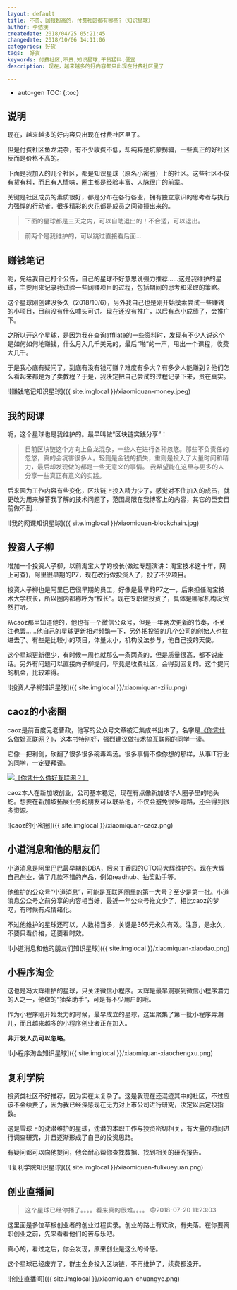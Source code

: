 ```yaml
---
layout: default
title: 不贵、回报超高的，付费社区都有哪些?（知识星球）
author: 李佶澳
createdate: 2018/04/25 05:21:45
changedate: 2018/10/06 14:11:06
categories: 好货
tags:  好货
keywords: 付费社区,不贵,知识星球,干货猛料,便宜
description: 现在，越来越多的好内容都只出现在付费社区里了

---
```


* auto-gen TOC:
{:toc}

## 说明

现在，越来越多的好内容只出现在付费社区里了。

但是付费社区鱼龙混杂，有不少收费不低，却纯粹是坑蒙拐骗，一些真正的好社区反而是价格不高的。

下面是我加入的几个社区，都是知识星球（原名小密圈）上的社区。这些社区不仅有货有料，而且有人情味，圈主都是经验丰富、人脉很广的前辈。

关键是社区成员的素质很好，都是分布在各行各业，拥有独立意识的思考者与执行力强悍的行动者。很多精彩的火花都是成员之间碰撞出来的。

>下面的星球都是三天之内，可以自助退出的！不合适，可以退出。

>前两个是我维护的，可以跳过直接看后面...

## 赚钱笔记

呃，先给我自己打个公告，自己的星球不好意思说强力推荐......这是我维护的星球，主要用来记录我试验一些网赚项目的过程，包括期间的思考和采取的策略。

这个星球刚创建没多久（2018/10/6），另外我自己也是刚开始摸索尝试一些赚钱的小项目，目前没有什么噱头可讲。现在还没有推广，以后有点小成绩了，会推广下。

之所以开这个星球，是因为我在查询affliate的一些资料时，发现有不少人说这个是如何如何地赚钱，什么月入几千美元的，最后“啪”的一声，甩出一个课程，收费大几千。

于是我心底有疑问了，到底有没有钱可赚？难度有多大？有多少人能赚到？他们怎么看起来都是为了卖教程？于是，我决定把自己尝试的过程记录下来，贵在真实。

![赚钱笔记知识星球]({{ site.imglocal }}/xiaomiquan-money.jpeg)

##  我的网课

呃，这个星球也是我维护的。最早叫做“区块链实践分享”：

>目前区块链这个方向上鱼龙混杂，一些人在进行各种忽悠。那些不负责任的忽悠，真的会坑害很多人。轻则是金钱的损失，重则是投入了大量时间和精力，最后却发现做的都是一些无意义的事情。
>我希望能在这里与更多的人分享一些真正有意义的实践。

后来因为工作内容有些变化，区块链上投入精力少了，感觉对不住加入的成员，就更改为用来解答我了解的技术问题了，范围局限在我博客上的内容，其它的臣妾目前做不到...

![我的网课知识星球]({{ site.imglocal }}/xiaomiquan-blockchain.jpg)

## 投资人子柳

增加一个投资人子柳，以前淘宝大学的校长(做过专题演讲：淘宝技术这十年，网上可查)，阿里很早期的P7，现在改行做投资人了，投了不少项目。

投资人子柳也是阿里巴巴很早期的员工，好像是最早的P7之一，后来担任淘宝技术大学校长，所以圈内都称呼为“校长”。现在专职做投资了，具体是哪家机构没贸然打听。

从caoz那里知道他的，他也有一个微信公众号，但是一年两次更新的节奏，不关注也罢......他自己的星球更新相对频繁一下，另外把投资的几个公司的创始人也拉进去了。有些是比较小的项目，体量太小，机构没法参与，他自己投的天使。

这个星球更新很少，有时候一周也就那么一条两条的，但是质量很高，都不说废话。另外有问题可以直接向子柳提问，毕竟是收费社区，会得到回复的。这个提问的机会，比较难得。

![投资人子柳知识星球]({{ site.imglocal }}/xiaomiquan-ziliu.png)

## caoz的小密圈

caoz是前百度元老曹政，他写的公众号文章被汇集成书出本了，名字是[《你凭什么做好互联网？》][13]，这本书特别好，强烈建议做技术搞互联网的同学一读。

它像一把利剑，砍翻了很多很多碗毒鸡汤。很多事情不像你想的那样，从事IT行业的同学，一定要拜读。

[![《你凭什么做好互联网？》](https://images-cn.ssl-images-amazon.com/images/I/515eWtImWBL.jpg)][13]

caoz本人在新加坡创业，公司基本稳定，现在有点像新加坡华人圈子里的地头蛇。想要在新加坡拓展业务的朋友可以联系他，不仅会避免很多弯路，还会得到很多资源。

![caoz的小密圈]({{ site.imglocal }}/xiaomiquan-caoz.png)


## 小道消息和他的朋友们

小道消息是阿里巴巴最早期的DBA，后来丁香园的CTO冯大辉维护的。现在大辉自己创业，做了几款不错的产品，例如readhub、抽奖助手等。

他维护的公众号“小道消息”，可能是互联网圈里的第一大号？至少是第一批。小道消息公众号之前分享的内容相当好，最近一年公众号推文少了，相比caoz的梦呓，有时候有点情绪化。

不过他维护的星球还可以，人数相当多，关键是365元永久有效。注意，是永久，不要只看价格，还要看时效。

![小道消息和他的朋友们知识星球]({{ site.imglocal }}/xiaomiquan-xiaodao.png)

## 小程序淘金

这也是冯大辉维护的星球，只关注微信小程序。大辉是最早洞察到微信小程序潜力的人之一，他做的“抽奖助手”，可是有不少用户的哦。

作为小程序刚开始发力的时候，最早成立的星球，这里聚集了第一批小程序弄潮儿，而且越来越多的小程序创业者正在加入。

**非开发人员可以忽略**。


![小程序淘金知识星球]({{ site.imglocal }}/xiaomiquan-xiaochengxu.png)

## 复利学院

投资类社区不好推荐，因为实在太复杂了。这是我现在还混迹其中的社区，不过应该不会续费了，因为我已经深感现在无力对上市公司进行研究，决定以后定投指数。

这是雪球上的沈潜维护的星球，沈潜的本职工作与投资密切相关，有大量的时间进行调查研究，并且逐渐形成了自己的投资思路。

有疑问都可以向他提问，他会耐心帮你查找数据、找到相关的研究报告。


![复利学院知识星球]({{ site.imglocal }}/xiaomiquan-fulixueyuan.png)


## 创业直播间

>这个星球已经停播了。。。。看来真的很难。。。。 @2018-07-20 11:23:03

这里面是多位草根创业者的创业过程实录。创业的路上有欢欣，有失落。在你要离职创业之前，先来看看他们的苦与乐吧。

真心的，看过之后，你会发现，原来创业是这么的骨感。

这个星球已经废弃了，群主全身投入区块链，不再维护了，续费都没开。

![创业直播间]({{ site.imglocal }}/xiaomiquan-chuangye.png)

[13]: https://www.amazon.cn/s/ref=as_li_ss_tl?_encoding=UTF8&camp=536&creative=3132&crid=11AJ8VPOWM9EM&field-keywords=%E4%BD%A0%E5%87%AD%E4%BB%80%E4%B9%88%E5%81%9A%E5%A5%BD%E4%BA%92%E8%81%94%E7%BD%91%20%E4%BB%8E%E6%8A%80%E6%9C%AF%E6%80%9D%E7%BB%B4%E5%88%B0%E5%95%86%E4%B8%9A%E9%80%BB%E8%BE%91&linkCode=ur2&sprefix=%E4%BD%A0%E5%87%AD%E4%BB%80%E4%B9%88%E5%81%9A%E5%A5%BD%2Caps%2C134&tag=znrio-23&url=search-alias%3Daps "《你凭什么做好互联网？》"
